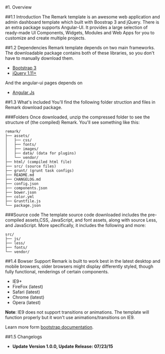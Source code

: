 #1. Overview

##1.1 Introduction
The Remark template is an awesome web application and admin dashboard template which built with Boostrap 3 and jQuery. There is an extra package supports Angular-UI. It provides a large selection of ready-made UI Components, Widgets, Modules and Web Apps for you to customize and create multiple projects.

##1.2 Dependencies
Remark template depends on two main frameworks. The downloadable package contains both of these libraries, so you don't have to manually download them.

* [Bootstrap 3](http://getbootstrap.com/)
* [jQuery 1.11+](http://jquery.com/)

And the angular-ui pages depends on

* [Angular Js](https://angularjs.org/)

##1.3 What's included
You'll find the following folder struction and files in Remark download package.

###Folders
Once downloaded, unzip the compressed folder to see the structure of (the compiled) Remark. You'll see something like this:

    remark/
    ├── assets/
    │   ├── css/
    │   ├── fonts/
    │   ├── images/
    │   ├── data/ (data for plugins)
    │   └── vendor/
    ├── html/ (compiled html file)
    ├── src/ (source files)
    ├── grunt/ (grunt task configs)
    ├── README.md
    ├── CHANGELOG.md
    ├── config.json
    ├── components.json
    ├── bower.json
    ├── color.yml
    ├── Gruntfile.js
    └── package.json

###Source code
The template source code downloaded includes the pre-compiled assets,CSS, JavaScript, and font assets, along with source Less, and JavaScript. More specifically, it includes the following and more:

    src/
    ├── js/
    ├── less/
    ├── fonts/
    └── vendor/

##1.4 Bowser Support
Remark is built to work best in the latest desktop and mobile browsers, older browsers might display differently styled, though fully functional, renderings of certain components.

* IE9+
* FireFox (latest)
* Safari (latest)
* Chrome (latest)
* Opera (latest)

**Note**: IE9 does not support transitions or animations. The template will function properly but it won't use animations/transitions on IE9.

Learn more form [bootstrap documentation](http://getbootstrap.com/getting-started/#support).

##1.5 Changelogs
* **Update Version 1.0.0, Update Release: 07/23/15**
